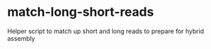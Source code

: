 # match-long-short-reads
Helper script to match up short and long reads to prepare for hybrid assembly
